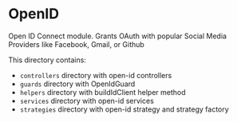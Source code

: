 # OpenID

Open ID Connect module. Grants OAuth with popular Social Media Providers like Facebook, Gmail, or Github

This directory contains:

- `controllers` directory with open-id controllers
- `guards` directory with OpenIdGuard
- `helpers` directory with buildIdClient helper method
- `services` directory with open-id services
- `strategies` directory with open-id strategy and strategy factory
